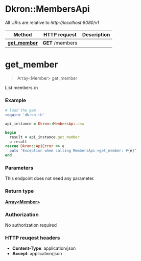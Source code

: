 # Dkron::MembersApi

All URIs are relative to *http://localhost:8080/v1*

Method | HTTP request | Description
------------- | ------------- | -------------
[**get_member**](MembersApi.md#get_member) | **GET** /members | 


# **get_member**
> Array&lt;Member&gt; get_member



List members.\n

### Example
```ruby
# load the gem
require 'dkron-rb'

api_instance = Dkron::MembersApi.new

begin
  result = api_instance.get_member
  p result
rescue Dkron::ApiError => e
  puts "Exception when calling MembersApi->get_member: #{e}"
end
```

### Parameters
This endpoint does not need any parameter.

### Return type

[**Array&lt;Member&gt;**](Member.md)

### Authorization

No authorization required

### HTTP reuqest headers

 - **Content-Type**: application/json
 - **Accept**: application/json



